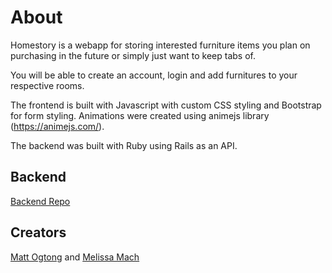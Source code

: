 # About

Homestory is a webapp for storing interested furniture items you plan on purchasing in the future or simply just want to keep tabs of.

You will be able to create an account, login and add furnitures to your respective rooms. 

The frontend is built with Javascript with custom CSS styling and Bootstrap for form styling. Animations were created using animejs library (https://animejs.com/).

The backend was built with Ruby using Rails as an API.


## Backend
[Backend Repo](https://github.com/matthewogtong/homestory-backend)

## Creators
[Matt Ogtong](https://github.com/matthewogtong) and 
[Melissa Mach](https://github.com/thecodeplanner)

